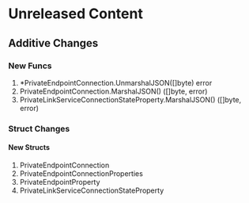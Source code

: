# Unreleased Content

## Additive Changes

### New Funcs

1. *PrivateEndpointConnection.UnmarshalJSON([]byte) error
1. PrivateEndpointConnection.MarshalJSON() ([]byte, error)
1. PrivateLinkServiceConnectionStateProperty.MarshalJSON() ([]byte, error)

### Struct Changes

#### New Structs

1. PrivateEndpointConnection
1. PrivateEndpointConnectionProperties
1. PrivateEndpointProperty
1. PrivateLinkServiceConnectionStateProperty
